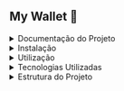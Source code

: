 ## My Wallet :money_with_wings:

<details>
<summary>Documentação do Projeto</summary>

Este é um projeto em Javascript, Express e MongoDb
</details>
<details>
<summary>Instalação</summary>

Para rodar o projeto, primeiro clone este repositório usando o comando:

```bash

git clone https://github.com/seu-usuario/nome-do-projeto.git

```
Em seguida, instale as dependências usando o gerenciador de pacotes de sua escolha. Recomendamos o uso do npm:

  ```
npm install
  ```

</details>
<details>
<summary>Utilização</summary>

Para rodar o projeto em um servidor de desenvolvimento, execute o seguinte comando:

```
npm start
```
Isso irá iniciar um servidor de desenvolvimento em localhost:3000, onde você pode visualizar a aplicação em seu navegador.
</details>
<details>
<summary>Tecnologias Utilizadas</summary>

  ```
  Javascript
  
  Express
  
  MongoDb
  
  Bcrypt
 
  Dayjs
  
  Dotenv
  
  Joi
  
  uuid
  
  ```

</details>
<details>
<summary>Estrutura do Projeto</summary>

A estrutura do projeto é organizada da seguinte maneira:

- `public/`: contém o arquivo HTML principal e outros arquivos estáticos como imagens e ícones.
- `src/`: contém o código-fonte da aplicação.
  - `controllers/`
  - `database/`
  - `schemas/`

</details>
